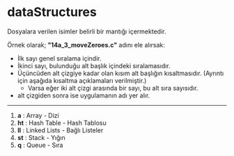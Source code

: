 # dataStructures

Dosyalara verilen isimler belirli bir mantığı içermektedir.

Örnek olarak; **"14a_3_moveZeroes.c"** adını ele alırsak:
* İlk sayı genel sıralama içindir.
* İkinci sayı, bulunduğu alt başlık içindeki sıralamasıdır.
* Üçüncüden alt çizgiye kadar olan kısım alt başlığın kısaltmasıdır. (Ayrıntı için aşağıda kısaltma açıklamaları verilmiştir.)
    * Varsa eğer iki alt çizgi arasında bir sayı, bu alt sıra sayısıdır.
* alt çizgiden sonra ise uygulamanın adı yer alır.

--------------------------------------------------------------------------------------------------------------

1. **a** : Array - Dizi
2. **ht** : Hash Table - Hash Tablosu 
3. **ll** : Linked Lists - Bağlı Listeler
4. **st** : Stack - Yığın
5. **q**  : Queue - Sıra
